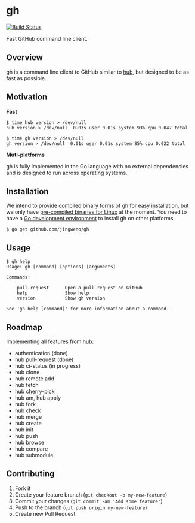 # gh

[![Build Status](https://drone.io/github.com/jingweno/gh/status.png)](https://drone.io/github.com/jingweno/gh/latest)

Fast GitHub command line client.

## Overview

gh is a command line client to GitHub similar to [hub](https://github.com/defunkt/hub), but designed to be as fast as possible.

## Motivation

**Fast** 

    $ time hub version > /dev/null
    hub version > /dev/null  0.03s user 0.01s system 93% cpu 0.047 total

    $ time gh version > /dev/null
    gh version > /dev/null  0.01s user 0.01s system 85% cpu 0.022 total

**Muti-platforms**

gh is fully implemented in the Go language with no external dependencies and is designed to run across operating systems.

## Installation

We intend to provide compiled binary forms of gh for easy installation,
but we only have [pre-compiled binaries for Linux](https://drone.io/github.com/jingweno/gh/files) at the moment.
You need to have a [Go development environment](http://golang.org/doc/install) to install gh on other platforms.

    $ go get github.com/jingweno/gh

## Usage
    
    $ gh help
    Usage: gh [command] [options] [arguments]

    Commands:

        pull-request      Open a pull request on GitHub
        help              Show help
        version           Show gh version

    See 'gh help [command]' for more information about a command.

## Roadmap

Implementing all features from [hub](https://github.com/defunkt/hub):

* authentication (done)
* hub pull-request (done)
* hub ci-status (in progress)
* hub clone
* hub remote add
* hub fetch
* hub cherry-pick
* hub am, hub apply
* hub fork
* hub check
* hub merge
* hub create
* hub init
* hub push
* hub browse
* hub compare
* hub submodule

## Contributing

1. Fork it
2. Create your feature branch (`git checkout -b my-new-feature`)
3. Commit your changes (`git commit -am 'Add some feature'`)
4. Push to the branch (`git push origin my-new-feature`)
5. Create new Pull Request

